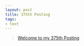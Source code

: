 ```yaml
---
layout: post
title: 375th Posting
tags: 
- text
---
```


> [Welcome to my 375th Posting](https://janghan-kor.tistory.com/1469)
